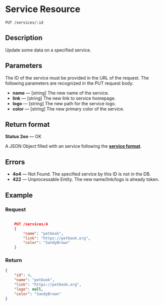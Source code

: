 # Service Resource

    PUT /services/:id

## Description

Update some data on a specified service.

## Parameters

The ID of the service must be provided in the URL of the request.
The following parameters are recognized in the PUT request body.

- **name** — [string] The new name of the service.
- **link** — [string] The new link to service homepage.
- **logo** — [string] The new path for the service logo.
- **color** — [string] The new primary color of the service.

## Return format

**Status 2oo** — OK

A JSON Object filled with an service following the **[service format][]**.

## Errors

- **4o4** — Not Found. The specified service by this ID is not in the DB.
- **422** — Unprocessable Entity. The new name/link/logo is already token.

## Example

### **Request**

``` json

    PUT /services/4
    {
        "name": "petbook",
        "link": "https://petbook.org",
        "color": "SandyBrown"
    }

```

### **Return**

``` json
{
    "id": 4,
    "name": "petbook",
    "link": "https://petbook.org",
    "logo": null,
    "color": "SandyBrown"
}

```

[service format]: ../../formats.md#service-format
